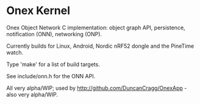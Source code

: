 # Onex Kernel

Onex Object Network C implementation: object graph API, persistence, notification (ONN),
networking (ONP).

Currently builds for Linux, Android, Nordic nRF52 dongle and the PineTime watch.

Type 'make' for a list of build targets.

See include/onn.h for the ONN API.

All very alpha/WIP; used by http://github.com/DuncanCragg/OnexApp - also very alpha/WIP.

